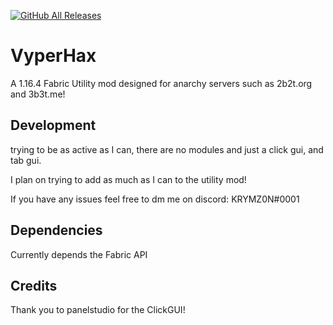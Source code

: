 [![GitHub All Releases](https://img.shields.io/github/downloads/KRYMZ0N/VyperHax/total.svg)](https://github.com/KRYMZ0N/VyperHax/releases/)
# VyperHax
A 1.16.4 Fabric Utility mod designed for anarchy servers such as 2b2t.org and 3b3t.me!

## Development
trying to be as active as I can, there are no modules and just a click gui, and tab gui.

I plan on trying to add as much as I can to the utility mod!

If you have any issues feel free to dm me on discord: KRYMZ0N#0001

## Dependencies
Currently depends the Fabric API

## Credits
Thank you to panelstudio for the ClickGUI!

